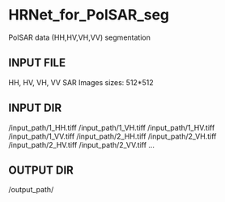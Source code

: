 # HRNet_for_PolSAR_seg
PolSAR data (HH,HV,VH,VV) segmentation
## INPUT FILE
HH, HV, VH, VV SAR Images sizes: 512*512 

## INPUT DIR
/input_path/1_HH.tiff
/input_path/1_VH.tiff
/input_path/1_HV.tiff
/input_path/1_VV.tiff
/input_path/2_HH.tiff
/input_path/2_VH.tiff
/input_path/2_HV.tiff
/input_path/2_VV.tiff
...

## OUTPUT DIR
/output_path/
